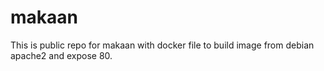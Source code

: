 # makaan
This is public repo for makaan with docker file to build image from debian apache2 and expose 80.
